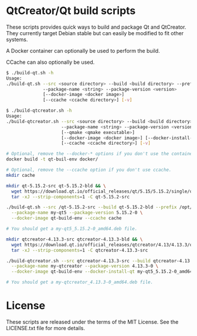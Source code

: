 # QtCreator/Qt build scripts

These scripts provides quick ways to build and package Qt and QtCreator.
They currently target Debian stable but can easily be modified to fit other systems.

A Docker container can optionally be used to perform the build.

CCache can also optionally be used.

```sh
$ ./build-qt.sh -h
Usage:
./build-qt.sh --src <source directory> --build <build directory> --prefix <install directory>
              --package-name <string> --package-version <version>
              [--docker-image <docker image>]
              [--ccache <ccache directory>] [-v]
```

```sh
$ ./build-qtcreator.sh -h
Usage:
./build-qtcreator.sh --src <source directory> --build <build directory> --prefix <install directory>
                     --package-name <string> --package-version <version>
                     [--qmake <qmake executable>]
                     [--docker-image <docker image>] [--docker-install-qt <deb package>]
                     [--ccache <ccache directory>] [-v]
```

```sh
# Optional, remove the --docker-* options if you don't use the container.
docker build -t qt-buil-env docker/

# Optional, remove the --ccache option if you don't use ccache.
mkdir cache

mkdir qt-5.15.2-src qt-5.15.2-bld && \
  wget https://download.qt.io/official_releases/qt/5.15/5.15.2/single/qt-everywhere-src-5.15.2.tar.xz -O - | \
  tar -xJ --strip-components=1 -C qt-5.15.2-src

./build-qt.sh --src /qt-5.15.2-src --build qt-5.15.2-bld --prefix /opt/qt-5.15.2 \
  --package-name my-qt5 --package-version 5.15.2-0 \
  --docker-image qt-build-env --ccache cache

# You should get a my-qt5_5.15.2-0_amd64.deb file.

mkdir qtcreator-4.13.3-src qtcreator-4.13.3-bld && \
  wget https://download.qt.io/official_releases/qtcreator/4.13/4.13.3/qt-creator-opensource-src-4.13.3.tar.xz -O - | \
  tar -xJ --strip-components=1 -C qtcreator-4.13.3-src

./build-qtcreator.sh --src qtcreator-4.13.3-src --build qtcreator-4.13.3-bld --prefix /opt/qtcreator-4.13.3 \
  --package-name my-qtcreator --package-version 4.13.3-0 \
  --docker-image qt-build-env --docker-install-qt my-qt5_5.15.2-0_amd64.deb --ccache cache

# You should get a my-qtcreator_4.13.3-0_amd64.deb file.
```

# License

These scripts are released under the terms of the MIT License. See the LICENSE.txt file for more details.
